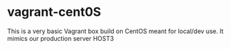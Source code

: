vagrant-cent0S
==============

This is a very basic Vagrant box build on CentOS meant for local/dev use. It mimics our production server HOST3
